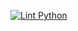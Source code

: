 [![Lint Python](https://github.com/SintergicaAI/anton/actions/workflows/check.yaml/badge.svg)](https://github.com/SintergicaAI/anton/actions/workflows/check.yaml)
